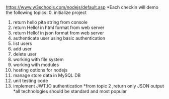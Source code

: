 https://www.w3schools.com/nodejs/default.asp
*Each checkin will demo the following topics:
0. initialize project
1. return hello pita string from console
2. return Hello! in html format from web server
3. return Hello! in json format  from web server
4. authenticate user using basic authentication
5. list users
6. add user
7. delete user
8. working with file system
9. working with modules
10. hosting options for nodejs
11. manage store data in MySQL DB
12. unit testing code
13. implement JWT.IO authentication 
*from topic 2 ,return only JSON output
*all technologies should be standard and most popular